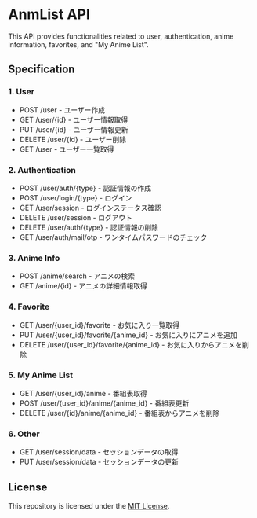 # AnmList API

This API provides functionalities related to user, authentication, anime information, favorites, and "My Anime List".

## Specification

### 1. User
- POST /user - ユーザー作成
- GET /user/{id} - ユーザー情報取得
- PUT /user/{id} - ユーザー情報更新
- DELETE /user/{id} - ユーザー削除
- GET /user - ユーザー一覧取得

### 2. Authentication
- POST /user/auth/{type} - 認証情報の作成
- POST /user/login/{type} - ログイン
- GET /user/session - ログインステータス確認
- DELETE /user/session - ログアウト
- DELETE /user/auth/{type} - 認証情報の削除
- GET /user/auth/mail/otp - ワンタイムパスワードのチェック

### 3. Anime Info
- POST /anime/search - アニメの検索
- GET /anime/{id} - アニメの詳細情報取得

### 4. Favorite
- GET /user/{user_id}/favorite - お気に入り一覧取得
- PUT /user/{user_id}/favorite/{anime_id} - お気に入りにアニメを追加
- DELETE /user/{user_id}/favorite/{anime_id} - お気に入りからアニメを削除

### 5. My Anime List
- GET /user/{user_id}/anime - 番組表取得
- POST /user/{user_id}/anime/{anime_id} - 番組表更新
- DELETE /user/{id}/anime/{anime_id} - 番組表からアニメを削除

### 6. Other
- GET /user/session/data - セッションデータの取得
- PUT /user/session/data - セッションデータの更新

## License

This repository is licensed under the [MIT License](https://choosealicense.com/licenses/mit/).
